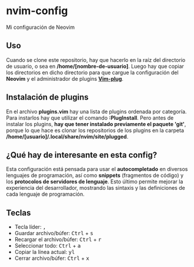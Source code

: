 # nvim-config
Mi configuración de Neovim

## Uso
Cuando se clone este repositorio, hay que hacerlo en la raíz del directorio de usuario, o sea en **/home/[nombre-de-usuario]**. Luego hay que copiar los directorios en dicho directorio para que cargue la configuración del **Neovim** y el administrador de plugins [**Vim-plug**](https://github.com/junegunn/vim-plug).

## Instalación de plugins
En el archivo **plugins.vim** hay una lista de plugins ordenada por categoría. Para instarlos hay que utilizar el comando **:PlugInstall**. Pero antes de instalar los plugins, **hay que tener instalado previamente el paquete 'git'**, porque lo que hace es clonar los repositorios de los plugins en la carpeta **/home/[usuario]/.local/share/nvim/site/plugged**.

## ¿Qué hay de interesante en esta config?
Esta configuración está pensada para usar el **autocompletado** en diversos lenguajes de programación, así como **snippets** (fragmentos de código) y los **protocolos de servidores de lenguaje**. Esto último permite mejorar la experiencia del desarrollador, mostrando las sintaxis y las definiciones de cada lenguaje de programación.

## Teclas
+ Tecla líder: <kbd>,</kbd>
+ Guardar archivo/búfer: <kbd>Ctrl</kbd> + <kbd>s</kbd>
+ Recargar el archivo/búfer: <kbd>Ctrl</kbd> + <kbd>r</kbd>
+ Seleccionar todo: <kbd>Ctrl</kbd> + <kbd>a</kbd>
+ Copiar la línea actual: <kbd>yl</kbd>
+ Cerrar archivo/búfer: <kbd>Ctrl</kbd> + <kbd>x</kbd>
